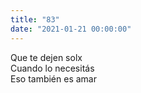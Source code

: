 ```yaml
---
title: "83"
date: "2021-01-21 00:00:00"
---
```


Que te dejen solx\
Cuando lo necesitás\
Eso también es amar
